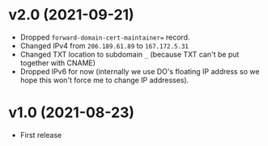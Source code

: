 # v2.0 (2021-09-21)

+ Dropped `forward-domain-cert-maintainer=` record.
+ Changed IPv4 from `206.189.61.89` to `167.172.5.31`
+ Changed TXT location to subdomain `_` (because TXT can't be put together with CNAME)
+ Dropped IPv6 for now (internally we use DO's floating IP address so we hope this won't force me to change IP addresses).

# v1.0 (2021-08-23)

+ First release
